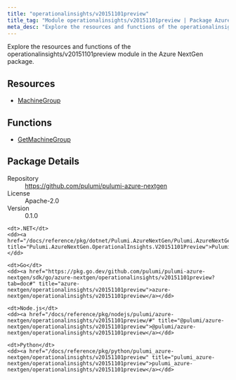 ```yaml
---
title: "operationalinsights/v20151101preview"
title_tag: "Module operationalinsights/v20151101preview | Package Azure NextGen"
meta_desc: "Explore the resources and functions of the operationalinsights/v20151101preview module in the Azure NextGen package."
---
```


<!-- WARNING: this file was generated by Pulumi Docs Generator. -->
<!-- Do not edit by hand unless you're certain you know what you are doing! -->

Explore the resources and functions of the operationalinsights/v20151101preview module in the Azure NextGen package.

<h2 id="resources">Resources</h2>
<ul class="api">
    <li><a href="machinegroup" title="MachineGroup"><span class="symbol resource"></span>MachineGroup</a></li>
</ul>

<h2 id="functions">Functions</h2>
<ul class="api">
    <li><a href="getmachinegroup" title="GetMachineGroup"><span class="symbol function"></span>GetMachineGroup</a></li>
</ul>

<h2 id="package-details">Package Details</h2>
<dl class="package-details">
	<dt>Repository</dt>
	<dd><a href="https://github.com/pulumi/pulumi-azure-nextgen">https://github.com/pulumi/pulumi-azure-nextgen</a></dd>
	<dt>License</dt>
	<dd>Apache-2.0</dd>
	<dt>Version</dt>
	<dd>0.1.0</dd>
</dl>



<dl class="tabular">

    <dt>.NET</dt>
    <dd><a href="/docs/reference/pkg/dotnet/Pulumi.AzureNextGen/Pulumi.AzureNextGen.OperationalInsights.V20151101Preview.html" title="Pulumi.AzureNextGen.OperationalInsights.V20151101Preview">Pulumi.AzureNextGen.OperationalInsights.V20151101Preview</a></dd>

    <dt>Go</dt>
    <dd><a href="https://pkg.go.dev/github.com/pulumi/pulumi-azure-nextgen/sdk/go/azure-nextgen/operationalinsights/v20151101preview?tab=doc#" title="azure-nextgen/operationalinsights/v20151101preview">azure-nextgen/operationalinsights/v20151101preview</a></dd>

    <dt>Node.js</dt>
    <dd><a href="/docs/reference/pkg/nodejs/pulumi/azure-nextgen/operationalinsights/v20151101preview/#" title="@pulumi/azure-nextgen/operationalinsights/v20151101preview">@pulumi/azure-nextgen/operationalinsights/v20151101preview</a></dd>

    <dt>Python</dt>
    <dd><a href="/docs/reference/pkg/python/pulumi_azure-nextgen/operationalinsights/v20151101preview" title="pulumi_azure-nextgen/operationalinsights/v20151101preview">pulumi_azure-nextgen/operationalinsights/v20151101preview</a></dd>

</dl>

